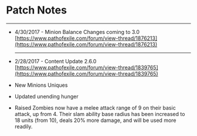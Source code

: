 # Patch Notes

---

- 4/30/2017 - Minion Balance Changes coming to 3.0 [https://www.pathofexile.com/forum/view-thread/1876213](https://www.pathofexile.com/forum/view-thread/1876213)

  ---

-  2/28/2017 - Content Update 2.6.0 [https://www.pathofexile.com/forum/view-thread/1839765](https://www.pathofexile.com/forum/view-thread/1839765)

  -  New Minions Uniques

  -  Updated unending hunger

  -  Raised Zombies now have a melee attack range of 9 on their basic attack, up from 4. Their slam ability base radius has been increased to 18 units (from 10), deals 20% more damage, and will be used more readily.

    ​